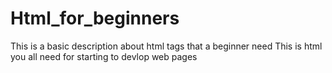 # Html_for_beginners
This is a basic description about html tags that a beginner need 
This is html you all need for starting to devlop  web pages



